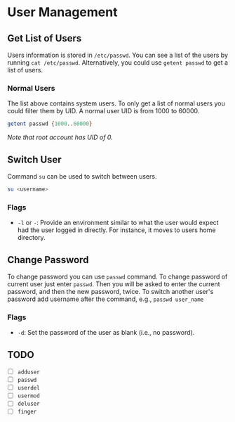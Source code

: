 # User Management

## Get List of Users

Users information is stored in `/etc/passwd`. You can see a list of the users by running `cat /etc/passwd`. Alternatively, you could use `getent passwd` to get a list of users.

### Normal Users

The list above contains system users. To only get a list of normal users you could filter them by UID. A normal user UID is from 1000 to 60000.

```bash
getent passwd {1000..60000}
```

_Note that root account has UID of 0._

## Switch User

Command `su` can be used to switch between users.

```bash
su <username>
```

### Flags

- `-l` or `-`: Provide an environment similar to what the user would expect had the user logged in directly. For instance, it moves to users home directory.

## Change Password

To change password you can use `passwd` command. To change password of current user just enter `passwd`. Then you will be asked to enter the current password, and then the new password, twice.
To switch another user's password add username after the command, e.g., `passwd user_name`

### Flags

- `-d`: Set the password of the user as blank (i.e., no password).

## TODO

- [ ] `adduser`
- [ ] `passwd`
- [ ] `userdel`
- [ ] `usermod`
- [ ] `deluser`
- [ ] `finger`
